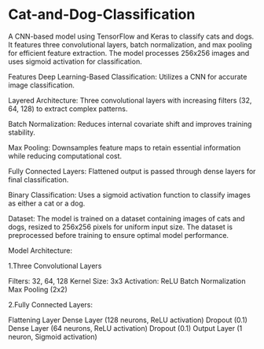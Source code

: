 # Cat-and-Dog-Classification
A CNN-based model using TensorFlow and Keras to classify cats and dogs. It features three convolutional layers, batch normalization, and max pooling for efficient feature extraction. The model processes 256x256 images and uses sigmoid activation for classification. 

Features
Deep Learning-Based Classification: Utilizes a CNN for accurate image classification.

Layered Architecture: Three convolutional layers with increasing filters (32, 64, 128) to extract complex patterns.

Batch Normalization: Reduces internal covariate shift and improves training stability.

Max Pooling: Downsamples feature maps to retain essential information while reducing computational cost.

Fully Connected Layers: Flattened output is passed through dense layers for final classification.

Binary Classification: Uses a sigmoid activation function to classify images as either a cat or a dog.

Dataset:
The model is trained on a dataset containing images of cats and dogs, resized to 256x256 pixels for uniform input size. The dataset is preprocessed before training to ensure optimal model performance.

Model Architecture:

1.Three Convolutional Layers

Filters: 32, 64, 128
Kernel Size: 3x3
Activation: ReLU
Batch Normalization
Max Pooling (2x2)

2.Fully Connected Layers:

Flattening Layer
Dense Layer (128 neurons, ReLU activation)
Dropout (0.1)
Dense Layer (64 neurons, ReLU activation)
Dropout (0.1)
Output Layer (1 neuron, Sigmoid activation)
